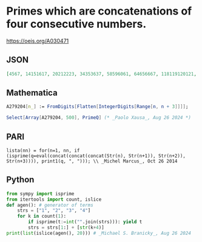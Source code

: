 # Primes which are concatenations of four consecutive numbers\.
https://oeis.org/A030471
## JSON
```JSON
[4567, 14151617, 20212223, 34353637, 58596061, 64656667, 118119120121, 140141142143, 148149150151, 176177178179, 196197198199, 218219220221, 220221222223, 236237238239, 238239240241, 268269270271, 278279280281]
```
## Mathematica
```Mathematica
A279204[n_] := FromDigits[Flatten[IntegerDigits[Range[n, n + 3]]]];
```
```Mathematica
Select[Array[A279204, 500], PrimeQ] (* _Paolo Xausa_, Aug 26 2024 *)
```
## PARI
```PARI
lista(nn) = for(n=1, nn, if (isprime(q=eval(concat(concat(concat(Str(n), Str(n+1)), Str(n+2)), Str(n+3)))), print1(q, ", "))); \\ _Michel Marcus_, Oct 26 2014
```
## Python
```Python
from sympy import isprime
from itertools import count, islice
def agen(): # generator of terms
    strs = ["1", "2", "3", "4"]
    for k in count(1):
        if isprime(t:=int("".join(strs))): yield t
        strs = strs[1:] + [str(k+4)]
print(list(islice(agen(), 20))) # _Michael S. Branicky_, Aug 26 2024
```
